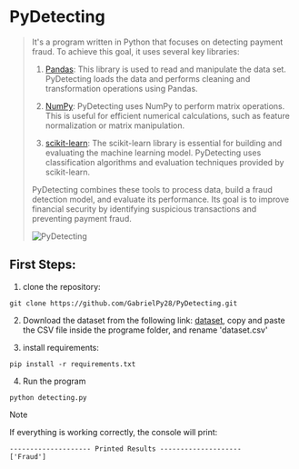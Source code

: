 # PyDetecting
> It's a program written in Python that focuses on detecting payment fraud. To achieve this goal, it uses several key libraries:
>
> 1. [Pandas](https://pandas.pydata.org/docs/): This library is used to read and manipulate the data set. PyDetecting loads the data and performs cleaning and transformation operations using Pandas.
>
> 2. [NumPy](https://numpy.org/doc/stable/): PyDetecting uses NumPy to perform matrix operations. This is useful for efficient numerical calculations, such as feature normalization or matrix manipulation.
> 
> 3. [scikit-learn](https://scikit-learn.org/): The scikit-learn library is essential for building and evaluating the machine learning model. PyDetecting uses classification algorithms and evaluation techniques provided by scikit-learn.
>
> PyDetecting combines these tools to process data, build a fraud detection model, and evaluate its performance. Its goal is to improve financial security by identifying suspicious transactions and preventing payment fraud.
>
> ![PyDetecting](https://th.bing.com/th/id/OIG1.C9txntmWwUSbMadWtIY4?w=1024&h=524&rs=1&pid=ImgDetMain)

## First Steps:
1. clone the repository:
```
git clone https://github.com/GabrielPy28/PyDetecting.git
```

2. Download the dataset from the following link: [dataset](https://www.kaggle.com/datasets/jainilcoder/online-payment-fraud-detection), copy and paste the CSV file inside the programe folder, and rename 'dataset.csv'

3. install requirements:
```
pip install -r requirements.txt
```

4. Run the program
```
python detecting.py
```

> [!NOTE]
> If everything is working correctly, the console will print: 
> ```
> -------------------- Printed Results --------------------
> ['Fraud']
> ```
